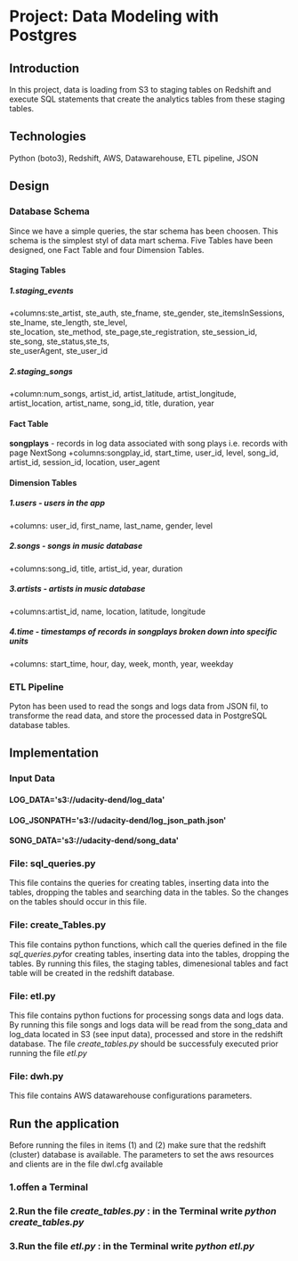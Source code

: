 # Project: Data Modeling with Postgres
## Introduction
In this project, data is loading from S3 to staging tables on Redshift and execute SQL statements that create the analytics tables from these staging tables.

## Technologies
Python (boto3), Redshift, AWS, Datawarehouse, ETL pipeline, JSON

## Design
### Database Schema
Since we have a simple queries, the star schema has been choosen. This schema is the simplest styl of data mart schema.
Five Tables have been designed, one Fact Table and four Dimension Tables.

#### Staging Tables
##### 1.**staging_events**
+columns:ste_artist, ste_auth, ste_fname, ste_gender, ste_itemsInSessions, ste_lname, ste_length, ste_level,    
         ste_location, ste_method, ste_page,ste_registration, ste_session_id, ste_song, ste_status,ste_ts,  
         ste_userAgent, ste_user_id
##### 2.**staging_songs**
+column:num_songs, artist_id, artist_latitude, artist_longitude, artist_location, artist_name, song_id, title,
        duration, year
#### Fact Table
**songplays** - records in log data associated with song plays i.e. records with page NextSong
+columns:songplay_id, start_time, user_id, level, song_id, artist_id, session_id, location, user_agent

#### Dimension Tables
##### 1.**users** - users in the app
+columns: user_id, first_name, last_name, gender, level
##### 2.**songs** - songs in music database
+columns:song_id, title, artist_id, year, duration
##### 3.**artists** - artists in music database
+columns:artist_id, name, location, latitude, longitude
##### 4.**time** - timestamps of records in songplays broken down into specific units
+columns: start_time, hour, day, week, month, year, weekday

### ETL Pipeline
Pyton has been used to read the songs and logs data from JSON fil, to transforme the read data, and store the processed data in PostgreSQL database tables.

## Implementation

### Input Data
#### LOG_DATA='s3://udacity-dend/log_data'
#### LOG_JSONPATH='s3://udacity-dend/log_json_path.json'
#### SONG_DATA='s3://udacity-dend/song_data'

### File: sql_queries.py
This file contains the queries for creating tables, inserting data into the tables, dropping the tables and searching data in the tables. So the changes on the tables should occur in this file.

### File: create_Tables.py
This file contains python functions, which call the queries defined in the file *sql_queries.py*for creating tables, inserting data into the tables, dropping the tables. By running this files, the staging tables, dimenesional tables and fact table will be created in the redshift database. 

### File: etl.py
This file contains python fuctions for processing songs data and logs data. By running this file songs and logs data will be read from the song_data and log_data located in S3 (see input data), processed and store in the redshift database. The file *create_tables.py* should be successfuly executed prior running the file *etl.py* 

### File: dwh.py
This file contains AWS datawarehouse configurations parameters.

## Run the application
Before running the files in items (1) and (2) make sure that the redshift (cluster) database is available.
The parameters to set the aws resources and clients are in the file dwl.cfg available
### 1.offen a Terminal
### 2.Run the file *create_tables.py* : in the Terminal write *python create_tables.py*
### 3.Run the file *etl.py* : in the Terminal write *python etl.py*
